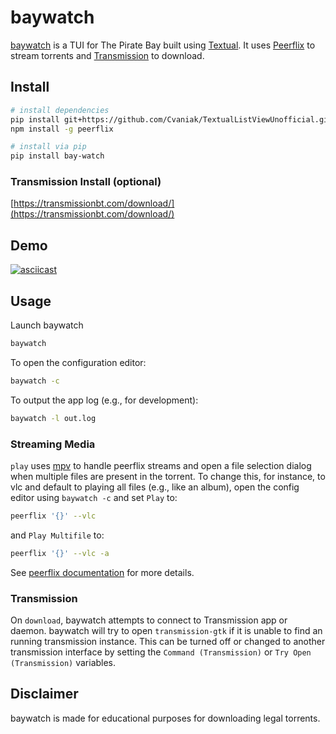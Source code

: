 # baywatch

[baywatch](https://github.com/hdb/baywatch) is a TUI for The Pirate Bay built using [Textual](https://github.com/Textualize/textual). It uses [Peerflix](https://github.com/mafintosh/peerflix) to stream torrents and [Transmission](https://transmissionbt.com/) to download.

## Install


```bash
# install dependencies
pip install git+https://github.com/Cvaniak/TextualListViewUnofficial.git@52ea0f2
npm install -g peerflix

# install via pip
pip install bay-watch
```

### Transmission Install (optional)

[https://transmissionbt.com/download/](https://transmissionbt.com/download/)

## Demo

[![asciicast](https://asciinema.org/a/483154.svg)](https://asciinema.org/a/483154)

## Usage

Launch baywatch

```bash
baywatch
```

To open the configuration editor:

```bash
baywatch -c
```

To output the app log (e.g., for development):

```bash
baywatch -l out.log
```

### Streaming Media

`play` uses [mpv](https://mpv.io) to handle peerflix streams and open a file selection dialog when multiple files are present in the torrent. To change this, for instance, to vlc and default to playing all files (e.g., like an album), open the config editor using `baywatch -c` and set `Play` to:

```bash
peerflix '{}' --vlc
```

and `Play Multifile` to:

```bash
peerflix '{}' --vlc -a
```

See [peerflix documentation](https://github.com/mafintosh/peerflix#usage) for more details.

### Transmission

On `download`, baywatch attempts to connect to Transmission app or daemon. baywatch will try to open `transmission-gtk` if it is unable to find an running transmission instance. This can be turned off or changed to another transmission interface by setting the `Command (Transmission)` or `Try Open (Transmission)` variables.

## Disclaimer

baywatch is made for educational purposes for downloading legal torrents.
